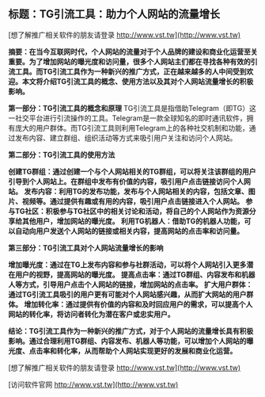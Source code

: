 ## **标题：TG引流工具：助力个人网站的流量增长**

[想了解推广相关软件的朋友请登录 http://www.vst.tw](http://www.vst.tw)

**摘要：在当今互联网时代，个人网站的流量对于个人品牌的建设和商业化运营至关重要。为了增加网站的曝光度和访问量，很多个人网站主们都在寻找各种有效的引流工具。而TG引流工具作为一种新兴的推广方式，正在越来越多的人中间受到欢迎。本文将介绍TG引流工具的概念、使用方法以及其对个人网站流量增长的积极影响。**

**第一部分：TG引流工具的概念和原理**
TG引流工具是指借助Telegram（即TG）这一社交平台进行引流操作的工具。Telegram是一款全球知名的即时通讯软件，拥有庞大的用户群体。而TG引流工具则利用Telegram上的各种社交机制和功能，通过发布内容、建立群组、组织活动等方式来吸引用户关注和访问个人网站。

**第二部分：TG引流工具的使用方法**

**创建TG群组：通过创建一个与个人网站相关的TG群组，可以将关注该群组的用户引导到个人网站上。在群组中发布有价值的内容，吸引用户点击链接访问个人网站。**
**发布内容：利用TG的发布功能，发布与个人网站相关的内容，包括文章、图片、视频等。通过提供有趣或有用的内容，吸引用户点击链接进入个人网站。**
**参与TG社区：积极参与TG社区中的相关讨论和活动，将自己的个人网站作为资源分享给其他用户，增加网站的曝光度。**
**利用TG机器人：借助TG的机器人功能，可以自动向用户发送个人网站的链接或相关内容，提高网站的点击率和访问量。**

**第三部分：TG引流工具对个人网站流量增长的影响**

**增加曝光度：通过在TG上发布内容和参与社群活动，可以将个人网站引入更多潜在用户的视野，提高网站的曝光度。**
**提高点击率：通过TG群组、内容发布和机器人等方式，引导用户点击个人网站的链接，增加网站的点击率。**
**扩大用户群体：通过TG引流工具吸引的用户更有可能对个人网站感兴趣，从而扩大网站的用户群体。**
**增加转化率：通过提供有价值的内容和及时回应用户的需求，可以提高个人网站的转化率，将访问者转化为潜在客户或忠实用户。**

**结论：TG引流工具作为一种新兴的推广方式，对于个人网站的流量增长具有积极影响。通过合理利用TG群组、内容发布、机器人等功能，可以增加个人网站的曝光度、点击率和转化率，从而帮助个人网站实现更好的发展和商业化运营。**

[想了解推广相关软件的朋友请登录 http://www.vst.tw](http://www.vst.tw)


[访问软件官网 http://www.vst.tw](http://www.vst.tw)
